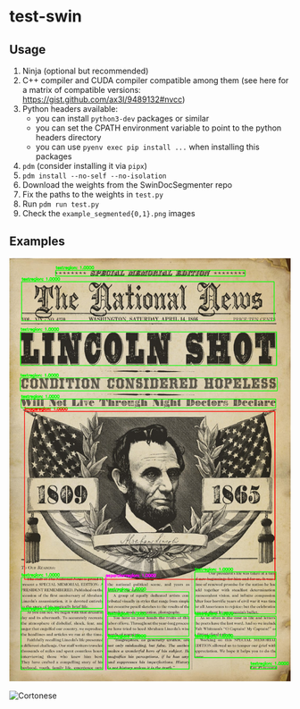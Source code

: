 # test-swin

## Usage

1. Ninja (optional but recommended)
2. C++ compiler and CUDA compiler compatible among them (see here for a matrix of compatible versions: https://gist.github.com/ax3l/9489132#nvcc)
3. Python headers available:
   - you can install `python3-dev` packages or similar
   - you can set the CPATH environment variable to point to the python headers directory
   - you can use `pyenv exec pip install ...` when installing this packages
4. `pdm` (consider installing it via `pipx`)
5. `pdm install --no-self --no-isolation`
6. Download the weights from the SwinDocSegmenter repo
7. Fix the paths to the weights in `test.py`
8. Run `pdm run test.py`
9. Check the `example_segmented{0,1}.png` images

## Examples

![Newspaper](./example_segmented0.png)

![Cortonese](./example_segmented1.png)

